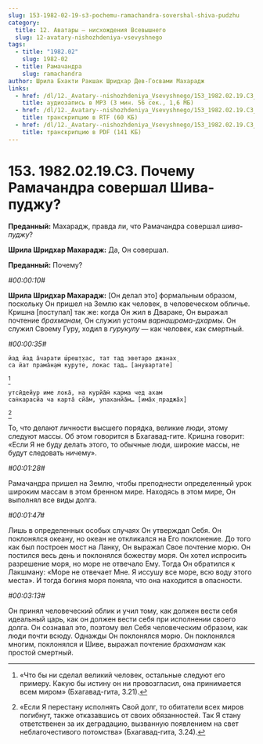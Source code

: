 ```yaml
---
slug: 153-1982-02-19-s3-pochemu-ramachandra-sovershal-shiva-pudzhu
category:
  title: 12. Аватары — нисхождения Всевышнего
  slug: 12-avatary-nishozhdeniya-vsevyshnego
tags:
  - title: "1982.02"
    slug: 1982-02
  - title: Рамачандра
    slug: ramachandra
author: Шрила Бхакти Ракшак Шридхар Дев-Госвами Махарадж
links:
  - href: /dl/12._Avatary--nishozhdeniya_Vsevyshnego/153_1982.02.19.C3_SridharMj_Pochemu_Ramachandra_sovershal_Shiva-pudju.mp3
    title: аудиозапись в MP3 (3 мин. 56 сек., 1,6 МБ)
  - href: /dl/12._Avatary--nishozhdeniya_Vsevyshnego/153_1982.02.19.C3_SridharMj_Pochemu_Ramachandra_sovershal_Shiva-pudju.rtf
    title: транскрипцию в RTF (60 КБ)
  - href: /dl/12._Avatary--nishozhdeniya_Vsevyshnego/153_1982.02.19.C3_SridharMj_Pochemu_Ramachandra_sovershal_Shiva-pudju.pdf
    title: транскрипцию в PDF (141 КБ)
---
```


# 153. 1982.02.19.С3. Почему Рамачандра совершал Шива-пуджу?

**Преданный:** Махарадж, правда ли, что Рамачандра совершал *шива-пуджу*?

**Шрила Шридхар Махарадж:** Да, Он совершал.

**Преданный:** Почему?

*#00:00:10#*

**Шрила Шридхар Махарадж:** [Он делал это] формальным образом, поскольку Он пришел на Землю как человек, в человеческом обличье. Кришна [поступал] так же: когда Он жил в Двараке, Он выражал почтение *брахманам*, Он служил устоям *варнашрама-дхармы*. Он служил Своему Гуру, ходил в *гурукулу* — как человек, как смертный.

*#00:00:35#*

    йад йад а̄чарати ш́реш̣т̣хас, тат тад эветаро джанах̣
    са йат прама̄н̣ам̇ куруте, локас тад… [анувартате]
[^_ftn1]

    утсӣдейур име лока̄, на курйа̄м̇ карма чед ахам
    сан̇карасйа ча карта̄ сйа̄м, упаханйа̄м… [има̄х̣ праджа̄х̣]
[^_ftn2]

То, что делают личности высшего порядка, великие люди, этому следуют массы. Об этом говорится в Бхагавад-гите. Кришна говорит: «Если Я не буду делать этого, то обычные люди, широкие массы, не будут следовать ничему».

*#00:01:28#*

Рамачандра пришел на Землю, чтобы преподнести определенный урок широким массам в этом бренном мире. Находясь в этом мире, Он выполнял все виды долга.

*#00:01:47#*

Лишь в определенных особых случаях Он утверждал Себя. Он поклонялся океану, но океан не откликался на Его поклонение. До того как был построен мост на Ланку, Он выражал Свое почтение морю. Он постился весь день и поклонялся божеству моря. Он хотел испросить разрешение моря, но море не отвечало Ему. Тогда Он обратился к Лакшману: «Море не отвечает Мне. Я иссушу все море, всю воду этого места». И тогда богиня моря поняла, что она находится в опасности.

*#00:03:13#*

Он принял человеческий облик и учил тому, как должен вести себя идеальный царь, как он должен вести себя при исполнении своего долга. Он сознавал это, поэтому вел Себя человеческим образом, как люди почти всюду. Однажды Он поклонялся морю. Он поклонялся многим, поклонялся и Шиве, выражал почтение *брахманам* как простой смертный.



[^_ftn1]: «Что бы ни сделал великий человек, остальные следуют его примеру. Какую бы истину он ни провозгласил, она принимается всем миром» (Бхагавад-гита, 3.21).

[^_ftn2]: «Если Я перестану исполнять Свой долг, то обитатели всех миров погибнут, также отказавшись от своих обязанностей. Так Я стану ответственен за их деградацию, вызванную появлением на свет неблагочестивого потомства» (Бхагавад-гита, 3.24).


